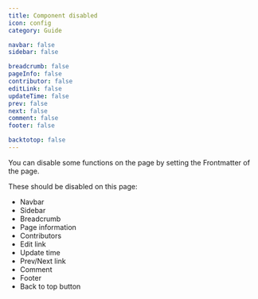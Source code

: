 ```yaml
---
title: Component disabled
icon: config
category: Guide

navbar: false
sidebar: false

breadcrumb: false
pageInfo: false
contributor: false
editLink: false
updateTime: false
prev: false
next: false
comment: false
footer: false

backtotop: false
---
```


You can disable some functions on the page by setting the Frontmatter of the page.

<!-- more -->

These should be disabled on this page:

- Navbar
- Sidebar
- Breadcrumb
- Page information
- Contributors
- Edit link
- Update time
- Prev/Next link
- Comment
- Footer
- Back to top button
